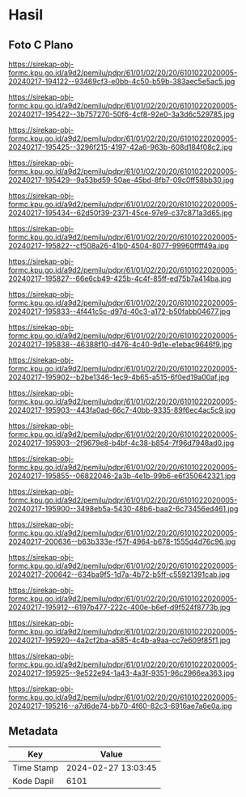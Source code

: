 # Hasil

## Foto C Plano

https://sirekap-obj-formc.kpu.go.id/a9d2/pemilu/pdpr/61/01/02/20/20/6101022020005-20240217-194122--93469cf3-e0bb-4c50-b59b-383aec5e5ac5.jpg

https://sirekap-obj-formc.kpu.go.id/a9d2/pemilu/pdpr/61/01/02/20/20/6101022020005-20240217-195422--3b757270-50f6-4cf8-92e0-3a3d6c529785.jpg

https://sirekap-obj-formc.kpu.go.id/a9d2/pemilu/pdpr/61/01/02/20/20/6101022020005-20240217-195425--3296f215-4197-42a6-963b-608d184f08c2.jpg

https://sirekap-obj-formc.kpu.go.id/a9d2/pemilu/pdpr/61/01/02/20/20/6101022020005-20240217-195429--9a53bd59-50ae-45bd-8fb7-09c0ff58bb30.jpg

https://sirekap-obj-formc.kpu.go.id/a9d2/pemilu/pdpr/61/01/02/20/20/6101022020005-20240217-195434--62d50f39-2371-45ce-97e9-c37c871a3d65.jpg

https://sirekap-obj-formc.kpu.go.id/a9d2/pemilu/pdpr/61/01/02/20/20/6101022020005-20240217-195822--cf508a26-41b0-4504-8077-99960ffff49a.jpg

https://sirekap-obj-formc.kpu.go.id/a9d2/pemilu/pdpr/61/01/02/20/20/6101022020005-20240217-195827--66e6cb49-425b-4c4f-85ff-ed75b7a414ba.jpg

https://sirekap-obj-formc.kpu.go.id/a9d2/pemilu/pdpr/61/01/02/20/20/6101022020005-20240217-195833--4f441c5c-d97d-40c3-a172-b50fabb04677.jpg

https://sirekap-obj-formc.kpu.go.id/a9d2/pemilu/pdpr/61/01/02/20/20/6101022020005-20240217-195838--46388f10-d476-4c40-9d1e-e1ebac9646f9.jpg

https://sirekap-obj-formc.kpu.go.id/a9d2/pemilu/pdpr/61/01/02/20/20/6101022020005-20240217-195902--b2be1346-1ec9-4b65-a515-6f0ed19a00af.jpg

https://sirekap-obj-formc.kpu.go.id/a9d2/pemilu/pdpr/61/01/02/20/20/6101022020005-20240217-195903--443fa0ad-66c7-40bb-9335-89f6ec4ac5c9.jpg

https://sirekap-obj-formc.kpu.go.id/a9d2/pemilu/pdpr/61/01/02/20/20/6101022020005-20240217-195903--2f9679e8-b4bf-4c38-b854-7f96d7948ad0.jpg

https://sirekap-obj-formc.kpu.go.id/a9d2/pemilu/pdpr/61/01/02/20/20/6101022020005-20240217-195855--06822046-2a3b-4e1b-99b6-e6f350642321.jpg

https://sirekap-obj-formc.kpu.go.id/a9d2/pemilu/pdpr/61/01/02/20/20/6101022020005-20240217-195900--3498eb5a-5430-48b6-baa2-6c73456ed461.jpg

https://sirekap-obj-formc.kpu.go.id/a9d2/pemilu/pdpr/61/01/02/20/20/6101022020005-20240217-200636--b63b333e-f57f-4964-b678-1555d4d76c96.jpg

https://sirekap-obj-formc.kpu.go.id/a9d2/pemilu/pdpr/61/01/02/20/20/6101022020005-20240217-200642--634ba9f5-1d7a-4b72-b5ff-c55921391cab.jpg

https://sirekap-obj-formc.kpu.go.id/a9d2/pemilu/pdpr/61/01/02/20/20/6101022020005-20240217-195912--6197b477-222c-400e-b6ef-d9f524f8773b.jpg

https://sirekap-obj-formc.kpu.go.id/a9d2/pemilu/pdpr/61/01/02/20/20/6101022020005-20240217-195920--4a2cf2ba-a585-4c4b-a9aa-cc7e609f85f1.jpg

https://sirekap-obj-formc.kpu.go.id/a9d2/pemilu/pdpr/61/01/02/20/20/6101022020005-20240217-195925--9e522e94-1a43-4a3f-9351-96c2966ea363.jpg

https://sirekap-obj-formc.kpu.go.id/a9d2/pemilu/pdpr/61/01/02/20/20/6101022020005-20240217-195216--a7d6de74-bb70-4f60-82c3-6916ae7a6e0a.jpg


## Metadata

| Key        | Value               |
| ---------- | ------------------- |
| Time Stamp | 2024-02-27 13:03:45 |
| Kode Dapil | 6101                |



